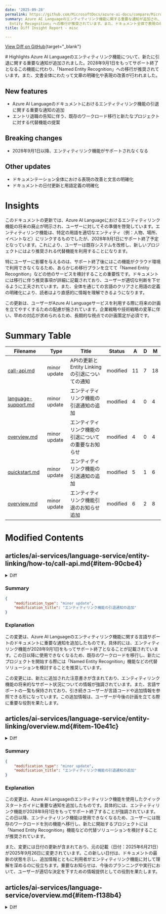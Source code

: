 ```yaml
---
date: '2025-09-28'
permalink: https://github.com/MicrosoftDocs/azure-ai-docs/compare/MicrosoftDocs:8df9d90...MicrosoftDocs:24ed2ed
summary: Azure AI Languageのエンティティリンク機能に関する重要な通知が追加され、この機能は2028年9月1日にサポート終了となります。代わりとして「Named
  Entity Recognition」への移行が推奨されています。また、ドキュメント全体で表現の改善や文言の明確化が行われました。ユーザーは既存システムの改修や新しいプロジェクトに対して代替機能を検討する必要があるため、早めの対応が重要です。
title: Diff Insight Report - misc

---
```


[View Diff on GitHub](https://github.com/MicrosoftDocs/azure-ai-docs/compare/MicrosoftDocs:8df9d90...MicrosoftDocs:24ed2ed){target="_blank"}

<format>
# Highlights
Azure AI Languageのエンティティリンク機能について、新たに引退に関する重要な通知が追加されました。2028年9月1日をもってサポート終了となるこの機能に代わり、「Named Entity Recognition」への移行が推奨されています。また、文書全体にわたって文章の明確化や表現の改善が行われました。

## New features
- Azure AI Languageのドキュメントにおけるエンティティリンク機能の引退に関する重要な通知の追加
- エントリ退職の告知に伴う、既存のワークロード移行と新たなプロジェクトに対する代替機能の提案

## Breaking changes
- 2028年9月1日以降、エンティティリンク機能がサポートされなくなる

## Other updates
- ドキュメンテーション全体における表現の改善と文言の明確化
- ドキュメントの日付更新と用語定義の明確化

# Insights
このドキュメントの更新では、Azure AI Languageにおけるエンティティリンク機能の将来の廃止が明示され、ユーザーに対してその準備を啓発しています。エンティティリンク機能は、特定の用語を適切なエンティティ（例：人物、場所、イベントなど）にリンクするものでしたが、2028年9月1日にサポート終了予定となっています。これにより、ユーザーは既存システムを改修し、新しいプロジェクトにはより推奨される代替機能を利用することになります。

特にユーザーに影響を与えるのは、サポート終了後にはこの機能がクラウド環境で利用できなくなるため、あらかじめ移行プランを立てて「Named Entity Recognition」などの他のサービスを検討することの重要性です。ドキュメントには移行に伴う推奨事項が詳細に記載されており、ユーザーが適切な判断を下せるように工夫されています。また、全体を通じての言語のクリアさと用語の定義の明確化により、読者はより直感的に情報を理解できるようになります。

この更新は、ユーザーがAzure AI Languageサービスを利用する際に将来の計画を立てやすくするための配慮が施されています。企業戦略や技術戦略の変革に伴い、早めの対応が求められるため、長期的な視点での計画策定が必須です。
</format>

# Summary Table
|  Filename  | Type |    Title    | Status | A  | D  | M  |
|------------|------|-------------|--------|----|----|----|
| [call-api.md](#item-90cbe4) | minor update | APIの更新とEntity Linkingの引退についての通知 | modified | 11 | 7 | 18 | 
| [language-support.md](#item-e92877) | minor update | エンティティリンク機能の引退通知の追加 | modified | 4 | 0 | 4 | 
| [overview.md](#item-10e41c) | minor update | エンティティリンク機能の引退についての重要なお知らせ | modified | 4 | 0 | 4 | 
| [quickstart.md](#item-79ac7d) | minor update | エンティティリンク機能の引退通知の追加 | modified | 5 | 1 | 6 | 
| [overview.md](#item-f138b4) | minor update | エンティティリンク機能引退のお知らせ追加 | modified | 6 | 2 | 8 | 


# Modified Contents
## articles/ai-services/language-service/entity-linking/how-to/call-api.md{#item-90cbe4}

<details>
<summary>Diff</summary>
````diff
@@ -6,14 +6,18 @@ author: laujan
 manager: nitinme
 ms.service: azure-ai-language
 ms.topic: how-to
-ms.date: 06/21/2025
+ms.date: 09/26/2025
 ms.author: lajanuar
 ms.custom: language-service-entity-linking
 ---
 
 # How to use entity linking
 
-The entity linking feature can be used to identify and disambiguate the identity of an entity found in text (for example, determining whether an occurrence of the word "*Mars*" refers to the planet, or to the Roman god of war). It will return the entities in the text with links to [Wikipedia](https://www.wikipedia.org/) as a knowledge base.
+> [!IMPORTANT]
+> Entity Linking is retiring from Azure AI Language effective **September 1, 2028**. After this date, the Entity Linking feature is no longer supported.   During the support window, we recommend that users migrate existing workloads and direct all new projects to Azure AI Language [**Named Entity Recognition**](../../named-entity-recognition/overview.md) or consider other alternative solutions.
+
+
+The entity linking feature enables the detection and clarification of the specific identity of entities mentioned within text. For instance, it can determine whether the term "Mars" refers to the planet or to the Roman god of war. This capability helps eliminate ambiguity by associating each entity with the correct context. It returns the entities in the text with links to [Wikipedia](https://www.wikipedia.org/) as a knowledge base.
 
 
 ## Development options
@@ -24,20 +28,20 @@ The entity linking feature can be used to identify and disambiguate the identity
 
 ### Specify the entity linking model
 
-By default, entity linking will use the latest available AI model on your text. You can also configure your API requests to use a specific [model version](../../concepts/model-lifecycle.md).
+By default, entity linking uses the latest available AI model on your text. You can also configure your API requests to use a specific [model version](../../concepts/model-lifecycle.md).
 
 ### Input languages
 
-When you submit documents to be processed by entity linking, you can specify which of [the supported languages](../language-support.md) they're written in. if you don't specify a language, entity linking will default to English. Due to [multilingual and emoji support](../../concepts/multilingual-emoji-support.md), the response may contain text offsets. 
+When you submit documents to for entity linking processing, you can specify which of [the supported languages](../language-support.md) they're written in. If you don't specify a language, entity linking defaults to English. Due to [multilingual and emoji support](../../concepts/multilingual-emoji-support.md), the response may contain text offsets. 
 
 ## Submitting data
 
-Entity linking produces a higher-quality result when you give it smaller amounts of text to work on. This is opposite from some features, like key phrase extraction which performs better on larger blocks of text. To get the best results from both operations, consider restructuring the inputs accordingly.
+Entity linking produces a higher-quality result when you give it smaller amounts of text to work on. This characteristic is opposite from some features, like key phrase extraction that performs better on larger blocks of text. To get the best results from both operations, consider restructuring the inputs accordingly.
 
-To send an API request, you will need a Language resource endpoint and key.
+To send an API request, you need a Language resource endpoint and API key.
 
 > [!NOTE]
-> You can find the key and endpoint for your Language resource on the Azure portal. They will be located on the resource's **Key and endpoint** page, under **resource management**. 
+> You can find the key and endpoint for your Language resource on the Azure portal. They're located on the resource's **Key and endpoint** page, under **resource management**. 
 
 Analysis is performed upon receipt of the request. Using entity linking synchronously is stateless. No data is stored in your account, and results are returned immediately in the response.
 
````
</details>

### Summary

```json
{
    "modification_type": "minor update",
    "modification_title": "APIの更新とEntity Linkingの引退についての通知"
}
```

### Explanation
この変更は、Azure AI Languageのエンティティリンク機能に関するドキュメントを更新し、重要な通知を追加したものです。特に、エンティティリンク機能が2028年9月1日をもって Azure AI Language から引退することが明示されています。この日以降はエンティティリンク機能がサポートされなくなるため、既存のワークロードの移行を推奨し、新たなプロジェクトに対しては「Named Entity Recognition」という代替機能への移行を促しています。 

具体的には、セクションの見出しや文章における使用言語、リソースキーの見つけ方、APIへのリクエストの送信方法に関する表現が改善され、より明確で分かりやすい内容へと改訂されています。また、文章中のいくつかの文がより読みやすい形に修正され、全体としての理解が容易になっています。変更には、追加された重要な情報や文の修正といった内容が含まれており、ユーザーがAzure AI Languageのエンティティリンク機能を使用する際の注意点が強調されています。

## articles/ai-services/language-service/entity-linking/language-support.md{#item-e92877}

<details>
<summary>Diff</summary>
````diff
@@ -13,6 +13,10 @@ ms.custom: language-service-entity-linking
 
 # Entity linking language support 
 
+> [!IMPORTANT]
+> Entity Linking is retiring from Azure AI Language effective **September 1, 2028**. After this date, the Entity Linking feature is no longer supported.   During the support window, we recommend that users migrate existing workloads and direct all new projects to Azure AI Language [**Named Entity Recognition**](../named-entity-recognition/overview.md) or consider other alternative solutions.
+
+
 | Language | Language code | Notes |
 |:---------|:-------------:|:-----:|
 | English  |     `en`      |      |
````
</details>

### Summary

```json
{
    "modification_type": "minor update",
    "modification_title": "エンティティリンク機能の引退通知の追加"
}
```

### Explanation
この変更は、Azure AI Languageのエンティティリンク機能に関する言語サポートのドキュメントに重要な通知を追加したものです。具体的には、エンティティリンク機能が2028年9月1日をもってサポート終了となることが記載されています。この日以降に使用できなくなるため、既存のワークロードを移行し、新たにプロジェクトを開始する際には「Named Entity Recognition」機能などの代替ソリューションを検討することを推奨しています。

この変更には、新たに追加された注意書きが含まれており、エンティティリンク機能の将来的なサポート状況についての情報が強調されています。また、言語サポートの一覧も保持されており、引き続きユーザーが言語コードや追加情報を参照できる形になっています。この追加情報は、ユーザーが今後の計画を立てる際に重要な役割を果たします。

## articles/ai-services/language-service/entity-linking/overview.md{#item-10e41c}

<details>
<summary>Diff</summary>
````diff
@@ -13,6 +13,10 @@ ms.custom: language-service-entity-linking
 
 # What is entity linking in Azure AI Language?
 
+> [!IMPORTANT]
+> Entity Linking is retiring from Azure AI Language effective **September 1, 2028**. After this date, the Entity Linking feature is no longer supported.   During the support window, we recommend that users migrate existing workloads and direct all new projects to Azure AI Language [**Named Entity Recognition**](../named-entity-recognition/overview.md) or consider other alternative solutions.
+
+
 Entity linking is one of the features offered by [Azure AI Language](../overview.md), a collection of machine learning and AI algorithms in the cloud for developing intelligent applications that involve written language. Entity linking identifies and disambiguates the identity of entities found in text. For example, in the sentence "*We went to Seattle last week.*", the word "*Seattle*" would be identified, with a link to more information on Wikipedia.
 
 This documentation contains the following types of articles:
````
</details>

### Summary

```json
{
    "modification_type": "minor update",
    "modification_title": "エンティティリンク機能の引退についての重要なお知らせ"
}
```

### Explanation
この変更は、Azure AI Languageにおけるエンティティリンク機能の概要を説明するドキュメントに重要なお知らせを追加したものです。具体的には、エンティティリンク機能が2028年9月1日からサポート終了となることが明示されています。この日以降、エンティティリンク機能は使用できなくなるため、ユーザーには既存のワークロードを他の機能へ移行し、新たなプロジェクトには「Named Entity Recognition」という別の機能を利用するよう推奨しています。

追加された重要なお知らせは、ユーザーが今後の計画を考える際に必要な情報を提供しており、エンティティリンク機能の将来的な利用についての注意喚起となっています。ドキュメントは引き続き、エンティティリンクの機能とその技術的な背景に関する情報を提供しており、利用者が適切に情報を取得できるよう配慮されています。

## articles/ai-services/language-service/entity-linking/quickstart.md{#item-79ac7d}

<details>
<summary>Diff</summary>
````diff
@@ -6,7 +6,7 @@ author: laujan
 manager: nitinme
 ms.service: azure-ai-language
 ms.topic: quickstart
-ms.date: 06/21/2025
+ms.date: 09/26/2025
 ms.author: lajanuar
 ms.devlang: csharp
 # ms.devlang: csharp, java, javascript, python
@@ -17,6 +17,10 @@ zone_pivot_groups: programming-languages-entity-linking
 
 # Quickstart: Entity Linking using the client library and REST API
 
+> [!IMPORTANT]
+> Entity Linking is retiring from Azure AI Language effective **September 1, 2028**. After this date, the Entity Linking feature is no longer supported.   During the support window, we recommend that users migrate existing workloads and direct all new projects to Azure AI Language [**Named Entity Recognition**](../named-entity-recognition/overview.md) or consider other alternative solutions.
+
+
 ::: zone pivot="programming-language-csharp"
 
 [!INCLUDE [C# quickstart](includes/quickstarts/csharp-sdk.md)]
````
</details>

### Summary

```json
{
    "modification_type": "minor update",
    "modification_title": "エンティティリンク機能の引退通知の追加"
}
```

### Explanation
この変更は、Azure AI Languageのエンティティリンク機能を使用したクイックスタートガイドに重要な通知を追加したものです。具体的には、エンティティリンク機能が2028年9月1日をもってサポート終了することが強調されています。この日以降、エンティティリンク機能は使用できなくなるため、ユーザーには既存のワークロードを別の機能へ移行し、新たに開始するプロジェクトには「Named Entity Recognition」機能などの代替ソリューションを検討することが推奨されています。

また、変更には日付の更新が含まれており、元の記載（日付：2025年6月21日）が2025年9月26日に変更されています。この新しい日付は、ドキュメントの最新の状態を示し、追加情報とともに利用者がエンティティリンク機能に対して理解を深めるのに役立ちます。重要なお知らせは、今後のプランニングや実行において、ユーザーが適切な決定を下すための情報提供としての役割を果たします。

## articles/ai-services/language-service/overview.md{#item-f138b4}

<details>
<summary>Diff</summary>
````diff
@@ -6,7 +6,7 @@ author: laujan
 manager: nitinme
 ms.service: azure-ai-language
 ms.topic: overview
-ms.date: 07/17/2025
+ms.date: 09/26/2025
 ms.author: lajanuar
 ---
 
@@ -48,7 +48,7 @@ The Language service also provides several new features as well, which can eithe
       :::image type="content" source="media/overview/text-pii.png" alt-text="A screenshot of text personally identifying information in Azure AI Foundry." lightbox="media/overview/text-pii.png":::
    :::column-end:::
    :::column span="":::
-      [PII detection](./personally-identifiable-information/overview.md) identifies entities in text and conversations (chat or transcripts) that are associated with individuals.
+      [Personally Identifiable Information (PII) detection](./personally-identifiable-information/overview.md) identifies entities in text and conversations (chat or transcripts) that are associated with individuals.
 
    :::column-end:::
 :::row-end:::
@@ -105,6 +105,10 @@ Conversation summarization recaps and segments long meetings into timestamped ch
 
 ### Entity linking
 
+> [!IMPORTANT]
+> Entity Linking is retiring from Azure AI Language effective **September 1, 2028**. After this date, the Entity Linking feature is no longer supported.   During the support window, we recommend that users migrate existing workloads and direct all new projects to Azure AI Language [**Named Entity Recognition**](named-entity-recognition/overview.md) or consider other alternative solutions.
+
+
 :::row:::
    :::column span="":::
       :::image type="content" source="media/studio-examples/entity-linking.png" alt-text="A screenshot of an entity linking example." lightbox="media/studio-examples/entity-linking.png":::
````
</details>

### Summary

```json
{
    "modification_type": "minor update",
    "modification_title": "エンティティリンク機能引退のお知らせ追加"
}
```

### Explanation
この変更は、Azure AI Languageサービスの概要に関するドキュメントの更新で、重要なお知らせを追加したものです。具体的には、エンティティリンク機能が2028年9月1日をもってサポートされなくなる旨が記載されています。この情報は、ユーザーに対して将来の計画を妨げることなく、既存のワークロードを他のサービスに移行することが推奨されています。また、新しいプロジェクトに対しては「Named Entity Recognition」機能を検討するように促しています。

さらに、更新内容にはドキュメントに日付の変更（2025年7月17日から2025年9月26日）や、特定の用語の定義を明確にするための文言の追加が含まれています。たとえば、「PII detection」という用語が「Personally Identifiable Information (PII) detection」と表現されることで、読者にとって理解しやすくなっています。この変更により、情報はより明確かつ最新の状態で提供されることが保証されます。


